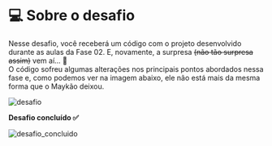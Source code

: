 # 💻 Sobre o desafio

Nesse desafio, você receberá um código com o projeto desenvolvido durante as aulas da Fase 02.
E, novamente, a surpresa ~~(não tão surpresa assim)~~ vem aí...  **👀**  
O código sofreu algumas alterações nos principais pontos abordados nessa fase e, como podemos ver na imagem abaixo, ele não está mais da mesma forma que o Maykão deixou.

![desafio](https://i.imgur.com/tvtv9hw.png)


**Desafio concluído ✅**

![desafio_concluido](https://i.imgur.com/opq69GJ.png)